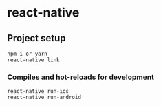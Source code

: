 # react-native

## Project setup
```
npm i or yarn  
react-native link
```

### Compiles and hot-reloads for development
```
react-native run-ios
react-native run-android
```
